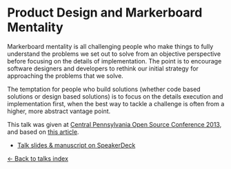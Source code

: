 # Product Design and Markerboard Mentality

Markerboard mentality is all challenging people who make things to fully understand the problems we set out to solve from an objective perspective before focusing on the details of implementation. The point is to encourage software designers and developers to rethink our initial strategy for approaching the problems that we solve.

The temptation for people who build solutions (whether code based solutions or design based solutions) is to focus on the details execution and implementation first, when the best way to tackle a challenge is often from a higher, more abstract vantage point.

This talk was given at [Central Pennsylvania Open Source Conference 2013](http://lanyrd.com/2013/cposc/scpkmz/), and based on [this article](https://joelglovier.com/writing/markerboard-mentality).

- [Talk slides & manuscript on SpeakerDeck](https://speakerdeck.com/jglovier/product-design-and-markerboard-mentality)

[&larr; Back to talks index](https://github.com/jglovier/speaking/)
